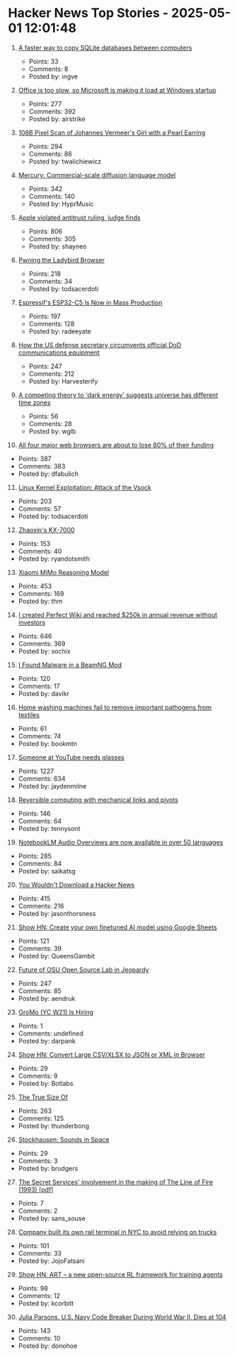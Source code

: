 # Hacker News Top Stories - 2025-05-01 12:01:48

1. [A faster way to copy SQLite databases between computers](https://alexwlchan.net/2025/copying-sqlite-databases/)
   - Points: 33
   - Comments: 8
   - Posted by: ingve

2. [Office is too slow, so Microsoft is making it load at Windows startup](https://www.pcworld.com/article/2651749/office-is-too-slow-so-microsoft-is-making-it-load-at-windows-startup.html)
   - Points: 277
   - Comments: 392
   - Posted by: airstrike

3. [108B Pixel Scan of Johannes Vermeer's Girl with a Pearl Earring](https://www.hirox-europe.com/gigapixel/girl-with-a-pearl-earring/)
   - Points: 294
   - Comments: 86
   - Posted by: twalichiewicz

4. [Mercury: Commercial-scale diffusion language model](https://www.inceptionlabs.ai/introducing-mercury)
   - Points: 342
   - Comments: 140
   - Posted by: HyprMusic

5. [Apple violated antitrust ruling, judge finds](https://www.wsj.com/tech/apple-violated-antitrust-ruling-federal-judge-finds-66b85957)
   - Points: 806
   - Comments: 305
   - Posted by: shayneo

6. [Pwning the Ladybird Browser](https://jessie.cafe/posts/pwning-ladybirds-libjs/)
   - Points: 218
   - Comments: 34
   - Posted by: todsacerdoti

7. [Espressif's ESP32-C5 Is Now in Mass Production](https://www.espressif.com/en/news/ESP32-C5_Mass_Production)
   - Points: 197
   - Comments: 128
   - Posted by: radeeyate

8. [How the US defense secretary circumvents official DoD communications equipment](https://www.electrospaces.net/2025/04/how-us-defense-secretary-hegseth.html)
   - Points: 247
   - Comments: 212
   - Posted by: Harvesterify

9. [A competing theory to 'dark energy' suggests universe has different time zones](https://www.cbc.ca/radio/quirks/dark-energy-time-zones-1.7465116)
   - Points: 56
   - Comments: 28
   - Posted by: wglb

10. [All four major web browsers are about to lose 80% of their funding](https://danfabulich.medium.com/all-four-major-web-browsers-are-about-to-lose-80-of-their-funding-0e42ceb358f1)
   - Points: 387
   - Comments: 383
   - Posted by: dfabulich

11. [Linux Kernel Exploitation: Attack of the Vsock](https://hoefler.dev/articles/vsock.html)
   - Points: 203
   - Comments: 57
   - Posted by: todsacerdoti

12. [Zhaoxin's KX-7000](https://chipsandcheese.com/p/zhaoxins-kx-7000)
   - Points: 153
   - Comments: 40
   - Posted by: ryandotsmith

13. [Xiaomi MiMo Reasoning Model](https://github.com/XiaomiMiMo/MiMo)
   - Points: 453
   - Comments: 169
   - Posted by: thm

14. [I created Perfect Wiki and reached $250k in annual revenue without investors](https://habr.com/en/articles/905812/)
   - Points: 646
   - Comments: 369
   - Posted by: sochix

15. [I Found Malware in a BeamNG Mod](https://lemonyte.com/blog/beamng-malware)
   - Points: 120
   - Comments: 17
   - Posted by: davikr

16. [Home washing machines fail to remove important pathogens from textiles](https://medicalxpress.com/news/2025-04-home-machines-important-pathogens-textiles.html)
   - Points: 61
   - Comments: 74
   - Posted by: bookmtn

17. [Someone at YouTube needs glasses](https://jayd.ml/2025/04/30/someone-at-youtube-needs-glasses.html)
   - Points: 1227
   - Comments: 634
   - Posted by: jaydenmilne

18. [Reversible computing with mechanical links and pivots](https://tennysontbardwell.com/blog/2025/04/30/mechanical-computing/index.html)
   - Points: 146
   - Comments: 64
   - Posted by: tennysont

19. [NotebookLM Audio Overviews are now available in over 50 languages](https://blog.google/technology/google-labs/notebooklm-audio-overviews-50-languages/)
   - Points: 285
   - Comments: 84
   - Posted by: saikatsg

20. [You Wouldn't Download a Hacker News](https://www.jasonthorsness.com/25)
   - Points: 415
   - Comments: 216
   - Posted by: jasonthorsness

21. [Show HN: Create your own finetuned AI model using Google Sheets](https://promptrepo.com/finetune/)
   - Points: 121
   - Comments: 39
   - Posted by: QueensGambit

22. [Future of OSU Open Source Lab in Jeopardy](https://osuosl.org/blog/osl-future/)
   - Points: 247
   - Comments: 85
   - Posted by: aendruk

23. [GroMo (YC W21) Is Hiring](https://www.ycombinator.com/companies/gromo/jobs/aP4JS9K-product-tech-business-ai-enthusiasts)
   - Points: 1
   - Comments: undefined
   - Posted by: darpank

24. [Show HN: Convert Large CSV/XLSX to JSON or XML in Browser](https://csvforge.com)
   - Points: 29
   - Comments: 9
   - Posted by: Botlabs

25. [The True Size Of](https://thetruesize.com/)
   - Points: 263
   - Comments: 125
   - Posted by: thunderbong

26. [Stockhausen: Sounds in Space](https://stockhausenspace.blogspot.com/)
   - Points: 29
   - Comments: 3
   - Posted by: brudgers

27. [The Secret Services' involvement in the making of The Line of Fire (1993) [pdf]](https://www.governmentattic.org/58docs/USSSmovieInTheLineOfFireNoDate.pdf)
   - Points: 7
   - Comments: 2
   - Posted by: sans_souse

28. [Company built its own rail terminal in NYC to avoid relying on trucks](https://www.fastcompany.com/91324241/this-company-built-an-entire-rail-terminal-in-queens-to-avoid-relying-on-trucks)
   - Points: 101
   - Comments: 33
   - Posted by: JojoFatsani

29. [Show HN: ART – a new open-source RL framework for training agents](https://github.com/OpenPipe/ART)
   - Points: 98
   - Comments: 12
   - Posted by: kcorbitt

30. [Julia Parsons, U.S. Navy Code Breaker During World War II, Dies at 104](https://www.nytimes.com/2025/04/30/world/julia-parsons-dead.html)
   - Points: 143
   - Comments: 10
   - Posted by: donohoe

